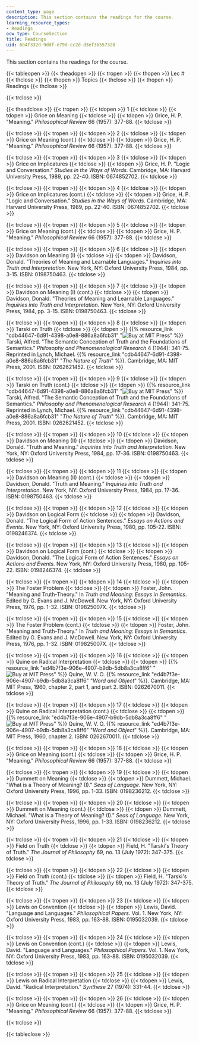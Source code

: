 ```yaml
---
content_type: page
description: This section contains the readings for the course.
learning_resource_types:
- Readings
ocw_type: CourseSection
title: Readings
uid: 6b4f332d-9ddf-e79d-cc2d-d3ef3b557328
---
```


This section contains the readings for the course.

{{< tableopen >}}
{{< theadopen >}}
{{< tropen >}}
{{< thopen >}}
Lec #
{{< thclose >}}
{{< thopen >}}
Topics
{{< thclose >}}
{{< thopen >}}
Readings
{{< thclose >}}

{{< trclose >}}

{{< theadclose >}}
{{< tropen >}}
{{< tdopen >}}
1
{{< tdclose >}}
{{< tdopen >}}
Grice on Meaning
{{< tdclose >}}
{{< tdopen >}}
Grice, H. P. "Meaning." _Philosophical Review_ 66 (1957): 377-88.
{{< tdclose >}}

{{< trclose >}}
{{< tropen >}}
{{< tdopen >}}
2
{{< tdclose >}}
{{< tdopen >}}
Grice on Meaning (cont.)
{{< tdclose >}}
{{< tdopen >}}
Grice, H. P. "Meaning." _Philosophical Review_ 66 (1957): 377-88.
{{< tdclose >}}

{{< trclose >}}
{{< tropen >}}
{{< tdopen >}}
3
{{< tdclose >}}
{{< tdopen >}}
Grice on Implicatures
{{< tdclose >}}
{{< tdopen >}}
Grice, H. P. "Logic and Conversation." _Studies in the Ways of Words._ Cambridge, MA: Harvard University Press, 1989, pp. 22-40. ISBN: 0674852702.
{{< tdclose >}}

{{< trclose >}}
{{< tropen >}}
{{< tdopen >}}
4
{{< tdclose >}}
{{< tdopen >}}
Grice on Implicatures (cont.)
{{< tdclose >}}
{{< tdopen >}}
Grice, H. P. "Logic and Conversation." _Studies in the Ways of Words._ Cambridge, MA: Harvard University Press, 1989, pp. 22-40. ISBN: 0674852702.
{{< tdclose >}}

{{< trclose >}}
{{< tropen >}}
{{< tdopen >}}
5
{{< tdclose >}}
{{< tdopen >}}
Grice on Meaning (cont.)
{{< tdclose >}}
{{< tdopen >}}
Grice, H. P. "Meaning." _Philosophical Review_ 66 (1957): 377-88.
{{< tdclose >}}

{{< trclose >}}
{{< tropen >}}
{{< tdopen >}}
6
{{< tdclose >}}
{{< tdopen >}}
Davidson on Meaning (I)
{{< tdclose >}}
{{< tdopen >}}
Davidson, Donald. "Theories of Meaning and Learnable Languages." _Inquiries into Truth and Interpretation._ New York, NY: Oxford University Press, 1984, pp. 3-15. ISBN: 0198750463.
{{< tdclose >}}

{{< trclose >}}
{{< tropen >}}
{{< tdopen >}}
7
{{< tdclose >}}
{{< tdopen >}}
Davidson on Meaning (I) (cont.)
{{< tdclose >}}
{{< tdopen >}}
Davidson, Donald. "Theories of Meaning and Learnable Languages." _Inquiries into Truth and Interpretation._ New York, NY: Oxford University Press, 1984, pp. 3-15. ISBN: 0198750463.
{{< tdclose >}}

{{< trclose >}}
{{< tropen >}}
{{< tdopen >}}
8
{{< tdclose >}}
{{< tdopen >}}
Tarski on Truth
{{< tdclose >}}
{{< tdopen >}}
{{% resource_link "cdb44647-6d91-4398-a0e8-886a8a6fcb31" "![Buy at MIT Press](/images/mp_logo.gif)" %}} Tarski, Alfred. "The Semantic Conception of Truth and the Foundations of Semantics." _Philosophy and Phenomenological Research_ 4 (1944): 341-75. Reprinted in Lynch, Michael. {{% resource_link "cdb44647-6d91-4398-a0e8-886a8a6fcb31" "_The Nature of Truth_" %}}. Cambridge, MA: MIT Press, 2001. ISBN: 0262621452.
{{< tdclose >}}

{{< trclose >}}
{{< tropen >}}
{{< tdopen >}}
9
{{< tdclose >}}
{{< tdopen >}}
Tarski on Truth (cont.)
{{< tdclose >}}
{{< tdopen >}}
{{% resource_link "cdb44647-6d91-4398-a0e8-886a8a6fcb31" "![Buy at MIT Press](/images/mp_logo.gif)" %}} Tarski, Alfred. "The Semantic Conception of Truth and the Foundations of Semantics." _Philosophy and Phenomenological Research_ 4 (1944): 341-75. Reprinted in Lynch, Michael. {{% resource_link "cdb44647-6d91-4398-a0e8-886a8a6fcb31" "_The Nature of Truth_" %}}. Cambridge, MA: MIT Press, 2001. ISBN: 0262621452.
{{< tdclose >}}

{{< trclose >}}
{{< tropen >}}
{{< tdopen >}}
10
{{< tdclose >}}
{{< tdopen >}}
Davidson on Meaning (II)
{{< tdclose >}}
{{< tdopen >}}
Davidson, Donald. "Truth and Meaning." _Inquiries into Truth and Interpretation._ New York, NY: Oxford University Press, 1984, pp. 17-36. ISBN: 0198750463.
{{< tdclose >}}

{{< trclose >}}
{{< tropen >}}
{{< tdopen >}}
11
{{< tdclose >}}
{{< tdopen >}}
Davidson on Meaning (II) (cont.)
{{< tdclose >}}
{{< tdopen >}}
Davidson, Donald. "Truth and Meaning." _Inquiries into Truth and Interpretation._ New York, NY: Oxford University Press, 1984, pp. 17-36. ISBN: 0198750463.
{{< tdclose >}}

{{< trclose >}}
{{< tropen >}}
{{< tdopen >}}
12
{{< tdclose >}}
{{< tdopen >}}
Davidson on Logical Form
{{< tdclose >}}
{{< tdopen >}}
Davidson, Donald. "The Logical Form of Action Sentences." _Essays on Actions and Events._ New York, NY: Oxford University Press, 1980, pp. 105-22. ISBN: 0198246374.
{{< tdclose >}}

{{< trclose >}}
{{< tropen >}}
{{< tdopen >}}
13
{{< tdclose >}}
{{< tdopen >}}
Davidson on Logical Form (cont.)
{{< tdclose >}}
{{< tdopen >}}
Davidson, Donald. "The Logical Form of Action Sentences." _Essays on Actions and Events._ New York, NY: Oxford University Press, 1980, pp. 105-22. ISBN: 0198246374.
{{< tdclose >}}

{{< trclose >}}
{{< tropen >}}
{{< tdopen >}}
14
{{< tdclose >}}
{{< tdopen >}}
The Foster Problem
{{< tdclose >}}
{{< tdopen >}}
Foster, John. "Meaning and Truth-Theory." In _Truth and Meaning: Essays in Semantics_. Edited by G. Evans and J. McDowell. New York, NY: Oxford University Press, 1976, pp. 1-32. ISBN: 019825007X.
{{< tdclose >}}

{{< trclose >}}
{{< tropen >}}
{{< tdopen >}}
15
{{< tdclose >}}
{{< tdopen >}}
The Foster Problem (cont.)
{{< tdclose >}}
{{< tdopen >}}
Foster, John. "Meaning and Truth-Theory." In _Truth and Meaning: Essays in Semantics_. Edited by G. Evans and J. McDowell. New York, NY: Oxford University Press, 1976, pp. 1-32. ISBN: 019825007X.
{{< tdclose >}}

{{< trclose >}}
{{< tropen >}}
{{< tdopen >}}
16
{{< tdclose >}}
{{< tdopen >}}
Quine on Radical Interpretation
{{< tdclose >}}
{{< tdopen >}}
{{% resource_link "ed4b7f3e-906e-4907-b9db-5db8a3ca8ff6" "![Buy at MIT Press](/images/mp_logo.gif)" %}} Quine, W. V. O. {{% resource_link "ed4b7f3e-906e-4907-b9db-5db8a3ca8ff6" "_Word and Object_" %}}. Cambridge, MA: MIT Press, 1960, chapter 2, part 1, and part 2. ISBN: 0262670011.
{{< tdclose >}}

{{< trclose >}}
{{< tropen >}}
{{< tdopen >}}
17
{{< tdclose >}}
{{< tdopen >}}
Quine on Radical Interpretation (cont.)
{{< tdclose >}}
{{< tdopen >}}
{{% resource_link "ed4b7f3e-906e-4907-b9db-5db8a3ca8ff6" "![Buy at MIT Press](/images/mp_logo.gif)" %}} Quine, W. V. O. {{% resource_link "ed4b7f3e-906e-4907-b9db-5db8a3ca8ff6" "_Word and Object_" %}}. Cambridge, MA: MIT Press, 1960, chapter 2. ISBN: 0262670011.
{{< tdclose >}}

{{< trclose >}}
{{< tropen >}}
{{< tdopen >}}
18
{{< tdclose >}}
{{< tdopen >}}
Grice on Meaning (cont.)
{{< tdclose >}}
{{< tdopen >}}
Grice, H. P. "Meaning." _Philosophical Review_ 66 (1957): 377-88.
{{< tdclose >}}

{{< trclose >}}
{{< tropen >}}
{{< tdopen >}}
19
{{< tdclose >}}
{{< tdopen >}}
Dummett on Meaning
{{< tdclose >}}
{{< tdopen >}}
Dummett, Michael. "What is a Theory of Meaning? (I)." _Seas of Language_. New York, NY: Oxford University Press, 1996, pp. 1-33. ISBN: 0198236212.
{{< tdclose >}}

{{< trclose >}}
{{< tropen >}}
{{< tdopen >}}
20
{{< tdclose >}}
{{< tdopen >}}
Dummett on Meaning (cont.)
{{< tdclose >}}
{{< tdopen >}}
Dummett, Michael. "What is a Theory of Meaning? (I)." _Seas of Language_. New York, NY: Oxford University Press, 1996, pp. 1-33. ISBN: 0198236212.
{{< tdclose >}}

{{< trclose >}}
{{< tropen >}}
{{< tdopen >}}
21
{{< tdclose >}}
{{< tdopen >}}
Field on Truth
{{< tdclose >}}
{{< tdopen >}}
Field, H. "Tarski's Theory of Truth." _The Journal of Philosophy_ 69, no. 13 (July 1972): 347-375.
{{< tdclose >}}

{{< trclose >}}
{{< tropen >}}
{{< tdopen >}}
22
{{< tdclose >}}
{{< tdopen >}}
Field on Truth (cont.)
{{< tdclose >}}
{{< tdopen >}}
Field, H. "Tarski's Theory of Truth." _The Journal of Philosophy_ 69, no. 13 (July 1972): 347-375.
{{< tdclose >}}

{{< trclose >}}
{{< tropen >}}
{{< tdopen >}}
23
{{< tdclose >}}
{{< tdopen >}}
Lewis on Convention
{{< tdclose >}}
{{< tdopen >}}
Lewis, David. "Language and Languages." _Philosophical Papers._ Vol. 1. New York, NY: Oxford University Press, 1983, pp. 163-88. ISBN: 0195032039.
{{< tdclose >}}

{{< trclose >}}
{{< tropen >}}
{{< tdopen >}}
24
{{< tdclose >}}
{{< tdopen >}}
Lewis on Convention (cont.)
{{< tdclose >}}
{{< tdopen >}}
Lewis, David. "Language and Languages." _Philosophical Papers._ Vol. 1. New York, NY: Oxford University Press, 1983, pp. 163-88. ISBN: 0195032039.
{{< tdclose >}}

{{< trclose >}}
{{< tropen >}}
{{< tdopen >}}
25
{{< tdclose >}}
{{< tdopen >}}
Lewis on Radical Interpretation
{{< tdclose >}}
{{< tdopen >}}
Lewis, David. "Radical Interpretation." _Synthese_ 27 (1974): 331-44.
{{< tdclose >}}

{{< trclose >}}
{{< tropen >}}
{{< tdopen >}}
26
{{< tdclose >}}
{{< tdopen >}}
Grice on Meaning (cont.)
{{< tdclose >}}
{{< tdopen >}}
Grice, H. P. "Meaning." _Philosophical Review_ 66 (1957): 377-88.
{{< tdclose >}}

{{< trclose >}}

{{< tableclose >}}